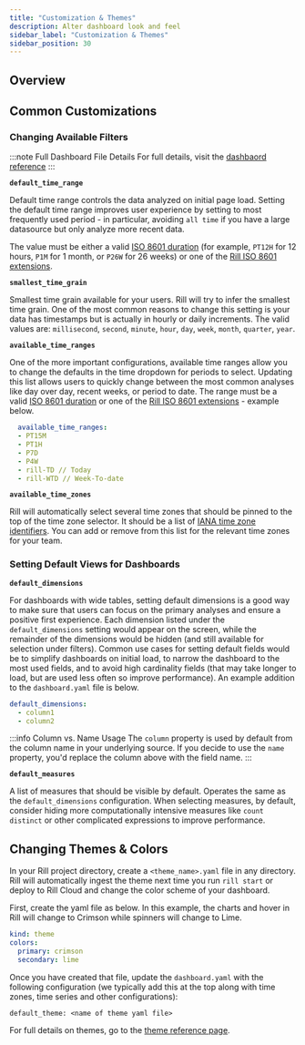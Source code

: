 ```yaml
---
title: "Customization & Themes"
description: Alter dashboard look and feel
sidebar_label: "Customization & Themes"
sidebar_position: 30
---
```


## Overview

## Common Customizations

### Changing Available Filters

:::note Full Dashboard File Details
For full details, visit the [dashbaord reference](../../reference/project-files/dashboards.md)
:::

**`default_time_range`**

Default time range controls the data analyzed on initial page load. Setting the default time range improves user experience by setting to most frequently used period - in particular, avoiding `all time` if you have a large datasource but only analyze more recent data.

The value must be either a valid [ISO 8601 duration](https://en.wikipedia.org/wiki/ISO_8601#Durations) (for example, `PT12H` for 12 hours, `P1M` for 1 month, or `P26W` for 26 weeks) or one of the [Rill ISO 8601 extensions](../../reference/rill-iso-extensions.md#extensions).

**`smallest_time_grain`**

Smallest time grain available for your users. Rill will try to infer the smallest time grain. One of the most common reasons to change this setting is your data has timestamps but is actually in hourly or daily increments. The valid values are: `millisecond`, `second`, `minute`, `hour`, `day`, `week`, `month`, `quarter`, `year`.

**`available_time_ranges`**

One of the more important configurations, available time ranges allow you to change the defaults in the time dropdown for periods to select. Updating this list allows users to quickly change between the most common analyses like day over day, recent weeks, or period to date. The range must be a valid [ISO 8601 duration](https://en.wikipedia.org/wiki/ISO_8601#Durations) or one of the [Rill ISO 8601 extensions](../../reference/rill-iso-extensions.md#extensions) - example below. 

```yaml
  available_time_ranges:
  - PT15M 
  - PT1H
  - P7D
  - P4W
  - rill-TD // Today
  - rill-WTD // Week-To-date
```

**`available_time_zones`**

Rill will automatically select several time zones that should be pinned to the top of the time zone selector. It should be a list of [IANA time zone identifiers](https://en.wikipedia.org/wiki/List_of_tz_database_time_zones). You can add or remove from this list for the relevant time zones for your team.

### Setting Default Views for Dashboards

**`default_dimensions`**

For dashboards with wide tables, setting default dimensions is a good way to make sure that users can focus on the primary analyses and ensure a positive first experience. Each dimension listed under the `default_dimensions` setting would appear on the screen, while the remainder of the dimensions would be hidden (and still available for selection under filters). Common use cases for setting default fields would be to simplify dashboards on initial load, to narrow the dashboard to the most used fields, and to avoid high cardinality fields (that may take longer to load, but are used less often so improve performance). An example addition to the `dashboard.yaml` file is below.

```yaml
default_dimensions:
  - column1
  - column2
```

:::info Column vs. Name Usage
The `column` property is used by default from the column name in your underlying source. If you decide to use the `name` property, you'd replace the column above with the field name.
:::

**`default_measures`** 

A list of measures that should be visible by default. Operates the same as the `default_dimensions` configuration. When selecting measures, by default, consider hiding more computationally intensive measures like `count distinct` or other complicated expressions to improve performance.

## Changing Themes & Colors

In your Rill project directory, create a `<theme_name>.yaml` file in any directory. Rill will automatically ingest the theme next time you run `rill start` or deploy to Rill Cloud and change the color scheme of your dashboard.

First, create the yaml file as below. In this example, the charts and hover in Rill will change to Crimson while spinners will change to Lime.

```yaml
kind: theme
colors:
  primary: crimson 
  secondary: lime 
```

Once you have created that file, update the `dashboard.yaml` with the following configuration (we typically add this at the top along with time zones, time series and other configurations):

`default_theme: <name of theme yaml file>` 

For full details on themes, go to the [theme reference page](../../reference/project-files/themes.md).